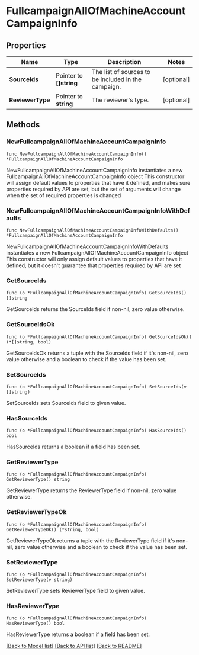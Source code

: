 # FullcampaignAllOfMachineAccountCampaignInfo

## Properties

Name | Type | Description | Notes
------------ | ------------- | ------------- | -------------
**SourceIds** | Pointer to **[]string** | The list of sources to be included in the campaign. | [optional] 
**ReviewerType** | Pointer to **string** | The reviewer&#39;s type. | [optional] 

## Methods

### NewFullcampaignAllOfMachineAccountCampaignInfo

`func NewFullcampaignAllOfMachineAccountCampaignInfo() *FullcampaignAllOfMachineAccountCampaignInfo`

NewFullcampaignAllOfMachineAccountCampaignInfo instantiates a new FullcampaignAllOfMachineAccountCampaignInfo object
This constructor will assign default values to properties that have it defined,
and makes sure properties required by API are set, but the set of arguments
will change when the set of required properties is changed

### NewFullcampaignAllOfMachineAccountCampaignInfoWithDefaults

`func NewFullcampaignAllOfMachineAccountCampaignInfoWithDefaults() *FullcampaignAllOfMachineAccountCampaignInfo`

NewFullcampaignAllOfMachineAccountCampaignInfoWithDefaults instantiates a new FullcampaignAllOfMachineAccountCampaignInfo object
This constructor will only assign default values to properties that have it defined,
but it doesn't guarantee that properties required by API are set

### GetSourceIds

`func (o *FullcampaignAllOfMachineAccountCampaignInfo) GetSourceIds() []string`

GetSourceIds returns the SourceIds field if non-nil, zero value otherwise.

### GetSourceIdsOk

`func (o *FullcampaignAllOfMachineAccountCampaignInfo) GetSourceIdsOk() (*[]string, bool)`

GetSourceIdsOk returns a tuple with the SourceIds field if it's non-nil, zero value otherwise
and a boolean to check if the value has been set.

### SetSourceIds

`func (o *FullcampaignAllOfMachineAccountCampaignInfo) SetSourceIds(v []string)`

SetSourceIds sets SourceIds field to given value.

### HasSourceIds

`func (o *FullcampaignAllOfMachineAccountCampaignInfo) HasSourceIds() bool`

HasSourceIds returns a boolean if a field has been set.

### GetReviewerType

`func (o *FullcampaignAllOfMachineAccountCampaignInfo) GetReviewerType() string`

GetReviewerType returns the ReviewerType field if non-nil, zero value otherwise.

### GetReviewerTypeOk

`func (o *FullcampaignAllOfMachineAccountCampaignInfo) GetReviewerTypeOk() (*string, bool)`

GetReviewerTypeOk returns a tuple with the ReviewerType field if it's non-nil, zero value otherwise
and a boolean to check if the value has been set.

### SetReviewerType

`func (o *FullcampaignAllOfMachineAccountCampaignInfo) SetReviewerType(v string)`

SetReviewerType sets ReviewerType field to given value.

### HasReviewerType

`func (o *FullcampaignAllOfMachineAccountCampaignInfo) HasReviewerType() bool`

HasReviewerType returns a boolean if a field has been set.


[[Back to Model list]](../README.md#documentation-for-models) [[Back to API list]](../README.md#documentation-for-api-endpoints) [[Back to README]](../README.md)



